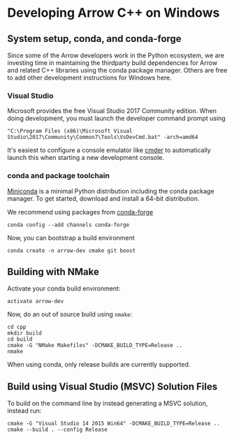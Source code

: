 <!---
  Licensed under the Apache License, Version 2.0 (the "License");
  you may not use this file except in compliance with the License.
  You may obtain a copy of the License at

   http://www.apache.org/licenses/LICENSE-2.0

  Unless required by applicable law or agreed to in writing, software
  distributed under the License is distributed on an "AS IS" BASIS,
  WITHOUT WARRANTIES OR CONDITIONS OF ANY KIND, either express or implied.
  See the License for the specific language governing permissions and
  limitations under the License. See accompanying LICENSE file.
-->

# Developing Arrow C++ on Windows

## System setup, conda, and conda-forge

Since some of the Arrow developers work in the Python ecosystem, we are
investing time in maintaining the thirdparty build dependencies for Arrow and
related C++ libraries using the conda package manager. Others are free to add
other development instructions for Windows here.

### Visual Studio

Microsoft provides the free Visual Studio 2017 Community edition. When doing
development, you must launch the developer command prompt using

```"C:\Program Files (x86)\Microsoft Visual Studio\2017\Community\Common7\Tools\VsDevCmd.bat" -arch=amd64```

It's easiest to configure a console emulator like [cmder][3] to automatically
launch this when starting a new development console.

### conda and package toolchain

[Miniconda][1] is a minimal Python distribution including the conda package
manager. To get started, download and install a 64-bit distribution.

We recommend using packages from [conda-forge][2]

```shell
conda config --add channels conda-forge
```

Now, you can bootstrap a build environment

```shell
conda create -n arrow-dev cmake git boost
```

## Building with NMake

Activate your conda build environment:

```
activate arrow-dev
```

Now, do an out of source build using `nmake`:

```
cd cpp
mkdir build
cd build
cmake -G "NMake Makefiles" -DCMAKE_BUILD_TYPE=Release ..
nmake
```

When using conda, only release builds are currently supported.

## Build using Visual Studio (MSVC) Solution Files

To build on the command line by instead generating a MSVC solution, instead
run:

```
cmake -G "Visual Studio 14 2015 Win64" -DCMAKE_BUILD_TYPE=Release ..
cmake --build . --config Release
```

[1]: https://conda.io/miniconda.html
[2]: https://conda-forge.github.io/
[3]: http://cmder.net/